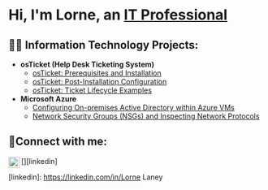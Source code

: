 <h1>Hi, I'm Lorne, an <a href="https://linkedin.com/in/Lorne">IT Professional</a></h1>

<h2>👨‍💻 Information Technology Projects:</h2>

- <b>osTicket (Help Desk Ticketing System)</b>
  - [osTicket: Prerequisites and Installation](https://github.com/blue50/osticket-prereqs)
  - [osTicket: Post-Installation Configuration](https://github.com/blue50/post-install-config)
  - [osTicket: Ticket Lifecycle Examples](https://github.com/blue50/ticket-lifecycle)
- <b>Microsoft Azure</b>
  - [Configuring On-premises Active Directory within Azure VMs](https://github.com/blue50/configure-ad)
  - [Network Security Groups (NSGs) and Inspecting Network Protocols](https://github.com/blue50/azure-network-protocols)

<h2>🤳Connect with me:</h2>

[<img align="left" alt="Josh | LinkedIn" width="22px" src="https://cdn.jsdelivr.net/npm/simple-icons@v3/icons/linkedin.svg" />][linkedin]



[linkedin]: https://linkedin.com/in/Lorne Laney






